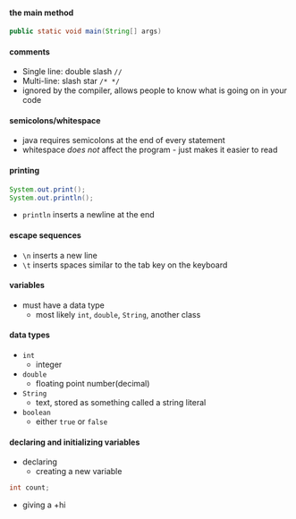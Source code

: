 #### the main method
```java
public static void main(String[] args)
```

#### comments
- Single line: double slash `//`
- Multi-line: slash star `/* */`
- ignored by the compiler, allows people to know what is going on in your code

#### semicolons/whitespace
- java requires semicolons at the end of every statement
- whitespace _does not_ affect the program - just makes it easier to read

#### printing
```java
System.out.print();
System.out.println();
```
- `println` inserts a newline at the end

#### escape sequences
- `\n` inserts a new line
- `\t` inserts spaces similar to the tab key on the keyboard

#### variables
- must have a data type
	- most likely `int`, `double`, `String`, another class

#### data types
- `int`
	- integer
- `double`
	- floating point number(decimal)
- `String`
	- text, stored as something called a string literal
- `boolean`
	- either `true` or `false`

#### declaring and initializing variables
- declaring
	- creating a new variable
```java
int count;
```
- giving a
	+hi
